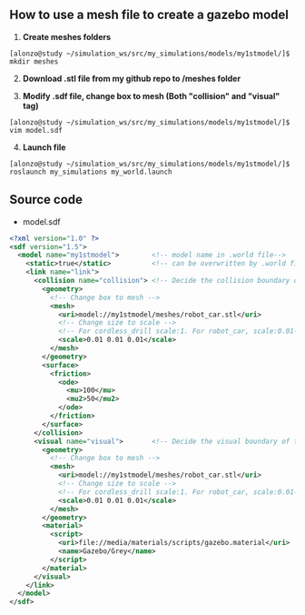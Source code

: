 ## How to use a mesh file to create a gazebo model
1. **Create meshes folders**
```console
[alonzo@study ~/simulation_ws/src/my_simulations/models/my1stmodel/]$ mkdir meshes
```

2. **Download .stl file from my github repo to /meshes folder**

3. __Modify .sdf file, change box to mesh (Both "collision" and "visual" tag)__
```console
[alonzo@study ~/simulation_ws/src/my_simulations/models/my1stmodel/]$ vim model.sdf 
```

4. **Launch file**
```console
[alonzo@study ~/simulation_ws/src/my_simulations/models/my1stmodel/]$ roslaunch my_simulations my_world.launch
```

## Source code
* model.sdf
```xml
<?xml version="1.0" ?>
<sdf version="1.5">
  <model name="my1stmodel">        <!-- model name in .world file-->
    <static>true</static>          <!-- can be overwritten by .world file-->
    <link name="link">
      <collision name="collision"> <!-- Decide the collision boundary of the object -->
        <geometry>
          <!-- Change box to mesh -->
          <mesh>
            <uri>model://my1stmodel/meshes/robot_car.stl</uri>
            <!-- Change size to scale -->
            <!-- For cordless_drill scale:1. For robot_car, scale:0.01-->
            <scale>0.01 0.01 0.01</scale>
          </mesh>
        </geometry>
        <surface>
          <friction>
            <ode>
              <mu>100</mu>
              <mu2>50</mu2>
            </ode>
          </friction>
        </surface>
      </collision>
      <visual name="visual">       <!-- Decide the visual boundary of the object -->
        <geometry>
          <!-- Change box to mesh -->
          <mesh>
            <uri>model://my1stmodel/meshes/robot_car.stl</uri> 
            <!-- Change size to scale -->
            <!-- For cordless_drill scale:1. For robot_car, scale:0.01-->
            <scale>0.01 0.01 0.01</scale>
          </mesh>
        </geometry>
        <material>
          <script>
            <uri>file://media/materials/scripts/gazebo.material</uri>
            <name>Gazebo/Grey</name>
          </script>
        </material>
      </visual>
    </link>
  </model>
</sdf>
```
